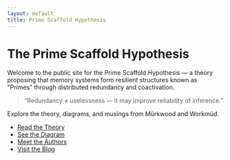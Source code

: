 ```yaml
---
layout: default
title: Prime Scaffold Hypothesis
---
```


<link rel="stylesheet" href="https://cdn.jsdelivr.net/npm/@shoelace-style/shoelace@2.15.0/cdn/themes/light.css">

# The Prime Scaffold Hypothesis

Welcome to the public site for the Prime Scaffold Hypothesis — a theory proposing that memory systems form resilient structures known as "Primes" through distributed redundancy and coactivation.

> “Redundancy ≠ uselessness — it may improve reliability of inference.”

Explore the theory, diagrams, and musings from Mürkwood and Workmüd.

- [Read the Theory](theory.md)
- [See the Diagram](graphviz/prime_diagram.svg)
- [Meet the Authors](about.md)
- [Visit the Blog](blog.md)

<!-- trigger rebuild -->

